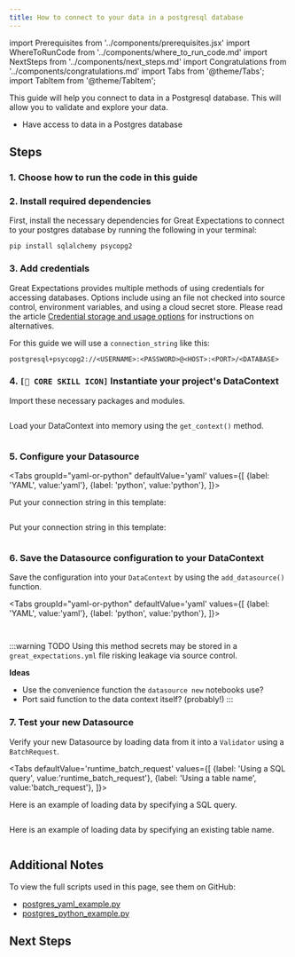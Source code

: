 ```yaml
---
title: How to connect to your data in a postgresql database
---
```

import Prerequisites from '../components/prerequisites.jsx'
import WhereToRunCode from '../components/where_to_run_code.md'
import NextSteps from '../components/next_steps.md'
import Congratulations from '../components/congratulations.md'
import Tabs from '@theme/Tabs';
import TabItem from '@theme/TabItem';

This guide will help you connect to data in a Postgresql database.
This will allow you to validate and explore your data.

<Prerequisites>

- Have access to data in a Postgres database

</Prerequisites>

## Steps

### 1. Choose how to run the code in this guide

<WhereToRunCode />

### 2. Install required dependencies

First, install the necessary dependencies for Great Expectations to connect to your postgres database by running the following in your terminal:

```console
pip install sqlalchemy psycopg2
```

### 3. Add credentials

Great Expectations provides multiple methods of using credentials for accessing databases.
Options include using an file not checked into source control, environment variables, and using a cloud secret store.
Please read the article [Credential storage and usage options](../advanced/database_credentials) for instructions on alternatives.

For this guide we will use a `connection_string` like this:

```
postgresql+psycopg2://<USERNAME>:<PASSWORD>@<HOST>:<PORT>/<DATABASE>
```   

### 4. `[🍏 CORE SKILL ICON]` Instantiate your project's DataContext

Import these necessary packages and modules.

```python file=../../../../integration/code/connecting_to_your_data/database/postgres_yaml_example.py#L1-L3
```

Load your DataContext into memory using the `get_context()` method.

```python file=../../../../integration/code/connecting_to_your_data/database/postgres_yaml_example.py#L15
```

### 5. Configure your Datasource

<Tabs
  groupId="yaml-or-python"
  defaultValue='yaml'
  values={[
  {label: 'YAML', value:'yaml'},
  {label: 'python', value:'python'},
  ]}>
  <TabItem value="yaml">

Put your connection string in this template:

```python file=../../../../integration/code/connecting_to_your_data/database/postgres_yaml_example.py#L17-L31
```

</TabItem>
<TabItem value="python">

Put your connection string in this template:

```python file=../../../../integration/code/connecting_to_your_data/database/postgres_python_example.py#L17-L34
```

</TabItem>

</Tabs>

### 6. Save the Datasource configuration to your DataContext

Save the configuration into your `DataContext` by using the `add_datasource()` function.

<Tabs
  groupId="yaml-or-python"
  defaultValue='yaml'
  values={[
  {label: 'YAML', value:'yaml'},
  {label: 'python', value:'python'},
  ]}>
  <TabItem value="yaml">

```python file=../../../../integration/code/connecting_to_your_data/database/postgres_yaml_example.py#L37
```

</TabItem>
<TabItem value="python">

```python file=../../../../integration/code/connecting_to_your_data/database/postgres_python_example.py#L41
```

</TabItem>
</Tabs>



:::warning TODO
Using this method secrets may be stored in a `great_expectations.yml` file risking leakage via source control.

**Ideas**
- Use the convenience function the `datasource new` notebooks use?
- Port said function to the data context itself? (probably!)
:::

### 7. Test your new Datasource

Verify your new Datasource by loading data from it into a `Validator` using a `BatchRequest`.

<Tabs
  defaultValue='runtime_batch_request'
  values={[
  {label: 'Using a SQL query', value:'runtime_batch_request'},
  {label: 'Using a table name', value:'batch_request'},
  ]}>
  <TabItem value="runtime_batch_request">

Here is an example of loading data by specifying a SQL query.

```python file=../../../../integration/code/connecting_to_your_data/database/postgres_yaml_example.py#L40-L54
```

  </TabItem>

  <TabItem value="batch_request">

Here is an example of loading data by specifying an existing table name.

```python file=../../../../integration/code/connecting_to_your_data/database/postgres_yaml_example.py#L57-L70
```

  </TabItem>
</Tabs>

<Congratulations />

## Additional Notes

To view the full scripts used in this page, see them on GitHub:

- [postgres_yaml_example.py](https://github.com/great-expectations/great_expectations/blob/knoxpod/integration/code/connecting_to_your_data/database/postgres_yaml_example.py)
- [postgres_python_example.py](https://github.com/great-expectations/great_expectations/blob/knoxpod/integration/code/connecting_to_your_data/database/postgres_python_example.py)

## Next Steps

<NextSteps />
